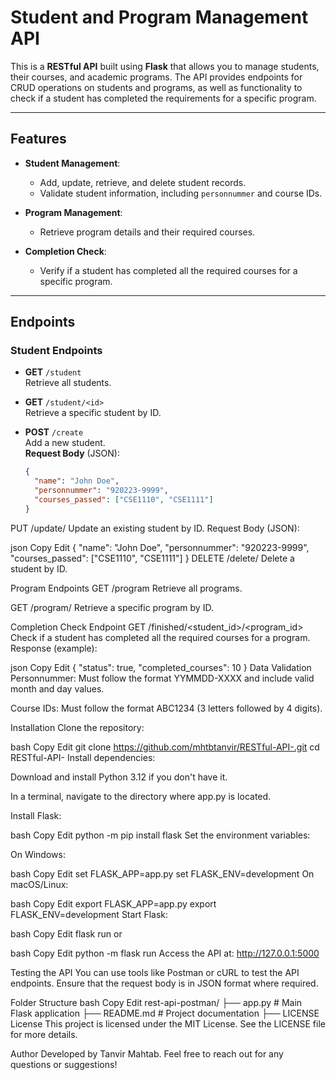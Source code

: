 # Student and Program Management API

This is a **RESTful API** built using **Flask** that allows you to manage students, their courses, and academic programs. The API provides endpoints for CRUD operations on students and programs, as well as functionality to check if a student has completed the requirements for a specific program.

---

## Features

- **Student Management**:
  - Add, update, retrieve, and delete student records.
  - Validate student information, including `personnummer` and course IDs.

- **Program Management**:
  - Retrieve program details and their required courses.

- **Completion Check**:
  - Verify if a student has completed all the required courses for a specific program.

---

## Endpoints

### Student Endpoints

- **GET** `/student`  
  Retrieve all students.

- **GET** `/student/<id>`  
  Retrieve a specific student by ID.

- **POST** `/create`  
  Add a new student.  
  **Request Body** (JSON):

  ```json
  {
    "name": "John Doe",
    "personnummer": "920223-9999",
    "courses_passed": ["CSE1110", "CSE1111"]
  }
PUT /update/<id>
Update an existing student by ID.
Request Body (JSON):

json
Copy
Edit
{
  "name": "John Doe",
  "personnummer": "920223-9999",
  "courses_passed": ["CSE1110", "CSE1111"]
}
DELETE /delete/<id>
Delete a student by ID.

Program Endpoints
GET /program
Retrieve all programs.

GET /program/<id>
Retrieve a specific program by ID.

Completion Check Endpoint
GET /finished/<student_id>/<program_id>
Check if a student has completed all the required courses for a program.
Response (example):

json
Copy
Edit
{
  "status": true,
  "completed_courses": 10
}
Data Validation
Personnummer:
Must follow the format YYMMDD-XXXX and include valid month and day values.

Course IDs:
Must follow the format ABC1234 (3 letters followed by 4 digits).

Installation
Clone the repository:

bash
Copy
Edit
git clone https://github.com/mhtbtanvir/RESTful-API-.git
cd RESTful-API-
Install dependencies:

Download and install Python 3.12 if you don't have it.

In a terminal, navigate to the directory where app.py is located.

Install Flask:

bash
Copy
Edit
python -m pip install flask
Set the environment variables:

On Windows:

bash
Copy
Edit
set FLASK_APP=app.py
set FLASK_ENV=development
On macOS/Linux:

bash
Copy
Edit
export FLASK_APP=app.py
export FLASK_ENV=development
Start Flask:

bash
Copy
Edit
flask run
or

bash
Copy
Edit
python -m flask run
Access the API at:
http://127.0.0.1:5000

Testing the API
You can use tools like Postman or cURL to test the API endpoints.
Ensure that the request body is in JSON format where required.

Folder Structure
bash
Copy
Edit
rest-api-postman/
├── app.py         # Main Flask application
├── README.md      # Project documentation
├── LICENSE
License
This project is licensed under the MIT License.
See the LICENSE file for more details.

Author
Developed by Tanvir Mahtab.
Feel free to reach out for any questions or suggestions!
